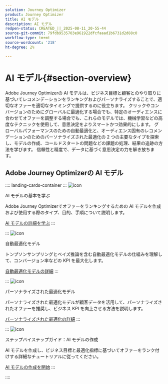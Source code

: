 ```yaml
---
solution: Journey Optimizer
product: Journey Optimizer
title: AI モデル
description: AI モデル
redpen-status: CREATED_||_2025-08-11_20-55-44
source-git-commit: 79fdb9535703e961922dfcfaaad1b6731d2d88c0
workflow-type: tm+mt
source-wordcount: '218'
ht-degree: 2%

---
```



# AI モデル{#section-overview}

Adobe Journey Optimizerの AI モデルは、ビジネス目標と顧客とのやり取りに基づいてレコメンデーションをランキングおよびパーソナライズすることで、適切なオファーを適切なタイミングで提供するのに役立ちます。 クリックやコンバージョンのためにグローバルに最適化する場合でも、特定のオーディエンスに合わせてオファーを調整する場合でも、これらのモデルでは、機械学習などの高度なテクニックを使用して、意思決定をよりスマートかつ効果的にします。 グローバルパフォーマンスのための自動最適化と、オーディエンス固有のレコメンデーションのためのパーソナライズされた最適化の 2 つの主要なタイプを探索し、モデルの作成、コールドスタートの問題などの課題の処理、結果の追跡の方法を学びます。 信頼性と精度で、データに基づく意思決定の力を解き放ちます。

## Adobe Journey Optimizerの AI モデル

:::: landing-cards-container
:::
![icon](https://cdn.experienceleague.adobe.com/icons/book.svg?lang=ja)

AI モデルの基本を学ぶ

Adobe Journey Optimizerでオファーをランキングするための AI モデルを作成および使用する際のタイプ、目的、手順について説明します。

[Ai モデルの詳細を学ぶ](../using/experience-decisioning/ranking/ai-models.md)
:::

:::
![icon](https://cdn.experienceleague.adobe.com/icons/chart-line.svg?lang=ja)

自動最適化モデル

トンプソンサンプリングとベイズ推論を含む自動最適化モデルの仕組みを理解して、コンバージョン率などの KPI を最大化します。

[自動最適化モデルの詳細](../using/experience-decisioning/ranking/auto-optimization-model.md)
:::

:::
![icon](https://cdn.experienceleague.adobe.com/icons/bullseye.svg?lang=ja)

パーソナライズされた最適化モデル

パーソナライズされた最適化モデルが顧客データを活用して、パーソナライズされたオファーを推奨し、ビジネス KPI を向上させる方法を説明します。

[パーソナライズされた最適化の詳細](../using/experience-decisioning/ranking/personalized-optimization-model.md)
:::

:::
![icon](https://cdn.experienceleague.adobe.com/icons/circle-play.svg?lang=ja)

ステップバイステップガイド：AI モデルの作成

AI モデルを作成し、ビジネス目標と最適化指標に基づいてオファーをランク付けする詳細なチュートリアルに従ってください。

[AI モデルの作成を開始](../using/experience-decisioning/ranking/create-ai-models.md)
:::

::::
